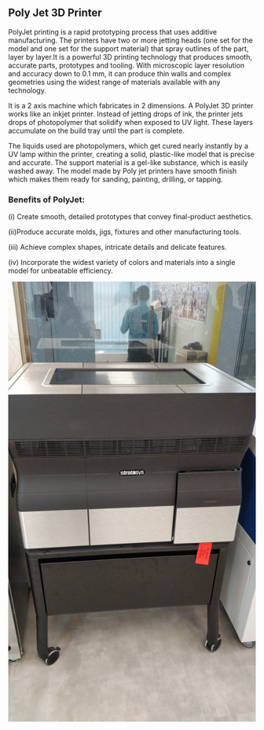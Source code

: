 ## Poly Jet 3D Printer

PolyJet printing is a rapid prototyping process that uses additive manufacturing. The printers have two or more jetting heads (one set for the model and one set for the support material) that spray outlines of the part, layer by layer.It is a powerful 3D printing technology that produces smooth, accurate parts, prototypes and tooling. With microscopic layer resolution and accuracy down to 0.1 mm, it can produce thin walls and complex geometries using the widest range of materials available with any technology.

It is a 2 axis machine which fabricates in 2 dimensions. A PolyJet 3D printer works like an inkjet printer. Instead of jetting drops of ink, the printer jets drops of photopolymer that solidify when exposed to UV light. These layers accumulate on the build tray until the part is complete.

The liquids used are photopolymers, which get cured nearly instantly by a UV lamp within the printer, creating a solid, plastic-like model that is precise and accurate. The support material is a gel-like substance, which is easily washed away.
The model made by Poly jet printers have smooth finish which makes them  ready for sanding, painting, drilling, or tapping.

### Benefits of PolyJet:

  (i) Create smooth, detailed prototypes that convey final-product aesthetics.

  (ii)Produce accurate molds, jigs, fixtures and other manufacturing tools.

  (iii) Achieve complex shapes, intricate details and delicate features.

  (iv) Incorporate the widest variety of colors and materials into a single model for unbeatable efficiency.

  ![Polyjet 3D Printer](img/polyjet3dprinter.jpg "Polyjet 3D Printer")